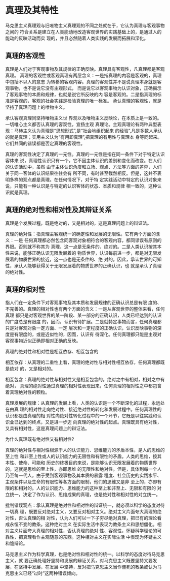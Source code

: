 # 真理及其特性

马克思主义真理观与旧唯物主义真理观的不同之处就在于，它认为真理与客观事物之间的 符合关系是建立在人类能动地改造客观世界的实践基础上的，是通过人的能动的反映活动而实 现的，并且必然随着人类实践的发展而拓展和深化。 

## 真理的客观性

真理是人们对于客观事物及其规律的正确反映。真理具有客观性，凡真理都是客观真理。 真理的客观性或客观真理有两层含义：一是指真理的内容是客观的，真理中包括不以人的意志 为转移的客观内容。真理的客观性并不是说真理本身就是客观事物，也不是说它没有主观形式， 而是说它以客观事物为认识对象，正确揭示了客观事物的本质和规律，也就是说它所反映的内 容是客观的。二是指真理的标准是客观的，客观的社会实践是检验真理的唯一标准。 承认真理的客观性，就是坚持了真理问题上的唯物主义。

承认客观真理同坚持唯物主义世 界观以及唯物主义反映论，在本质上是一致的。一切唯心主义都否认真理的客观性，宣扬主观 真理论。主观真理论有两种典型表现：马赫主义认为真理是“思想形式”,是“社会地组织起来 的经验”,凡是多数人承认的就是真理；实用主义认为“有用即真理”,把真理的有用性与真理本 身等同起来。它们共同的错误都是否定真理的客观性。 

真理的客观性决定了真理的一元性。真理的一元性是指在同一条件下对于特定认识客体来 说，真理性认识只有一个，它不因主体认识的差别和变化而改变。在人们的认识活动中，虽然 由于主体认识角度和立场、观点、方法等方面的差异，人们关于同一客体的认识结果往往会有 所不同，有时甚至截然相反。但是，这并不表明多样的观点都是真理。在任何情况下，对于特 定实践活动中特定的认识对象来说，只能有一种认识是与特定的认识客体的状态、本质和规律 相一致的，这种认识就是真理。 

## 真理的绝对性和相对性及其辩证关系

真理是个发展过程，既是绝对的，又是相对的，这是真理问题上的辩证法。 

真理的绝对性：指真理主客观统一的确定性和发展的无限性。它有两个方面的含义：一是 任何真理都必然包含同客观对象相符合的客观内容，都同谬误有原则的界限。否则就不称其为 真理，这一点是无条件的、绝对的。二是人类认识按其本性来说，能够正确认识无限发展着的 物质世界，认识每前进一步，都是对无限发展着的物质世界的接近，这一点也是无条件的、绝 对的。因此，承认世界的可知性，承认人能够获得关于无限发展着的物质世界的正确认识，也 就是承认了真理的绝对性。 

## 真理的相对性

指人们在一定条件下对客观事物及其本质和发展规律的正确认识总是有限 度的、不完善的。真理的相对性也有两个方面的含义：一是从客观世界的整体来看，任何真理 都只是对客观世界的某一阶段、某一部分的正确认识，人类已经达到的认识的广度总是有限度 的，因而，认识有待扩展。二是就特定事物而言，任何真理都只是对客观对象一定方面、一定 层次和一定程度的正确认识，认识反映事物的深度是有限度的，或是近似性的，因而，认识有 待深化。任何真理都只能是主观对客观事物近似正确即相对正确的反映。

真理的绝对性和相对性是相互依存、相互包含的

相互依存：从真理的二重性上看，真理的绝对性与相对性相互依存，任何真理都既是绝对 的，又是相对的。

相互包含：真理的绝对性与相对性又是相互包含的。绝对之中有相对，相对之中有绝对， 真理的绝对性通过真理的相对性表现出来，任何真理的相对性之中都包含着真理绝对性的颗粒。 

真理发展的规律：从真理的发展上看，人类的认识是一个不断深化的过程，永远处在由真 理的相对性走向绝对性、接近绝对性的转化和发展过程中。任何真理性的认识都是由真理的相 对性向绝对性转化过程中的一个环节，它既是以往实践和认识业已达到的终点，又是进一步迈 向真理的绝对性的起点。真理既具有绝对性，又具有相对性，这是真理问题上的辩证法。 

为什么真理既有绝对性又有相对性? 

真理的绝对性与相对性根源于人的认识能力、思维能力的矛盾本性，是人的思维的至上性 和非至上性或人的认识能力的无限性和有限性的矛盾。人类的思维，按其本性、使命、可能和 历史的终极目的来说，是能够认识无限发展着的物质世界的，这就是思维的至上性，亦即思维 的无限性和绝对性。但是，具体到每一个人乃至每一代人，由于受到客观事物及其本质的暴露 程度、社会历史的实践水平、主观条件以及生命的有限性等各方面的限制，他们的思维又是非 至上的，亦即有限的和相对的。人的认识能力、思维能力的这种至上和非至上、无限和有限的 对立统一，决定了作为认识、思维成果的真理，也是绝对性和相对性的对立统一。 

批判错误观点：承认真理是绝对性和相对性的辩证统一，就必须以科学的态度对待一切真 理，既要反对绝对主义，又要反对相对主义。绝对主义片面夸大真理的绝对性，否认真理的相 对性，认为人们可以一下子穷尽绝对真理，把已有的理论看成永恒不变的教条。这种绝对主义 在实际生活中表现为教条主义和思想僵化。相对主义片面夸大真理的相对性，否认真理的绝对 性、客观性，怀疑科学理论的可靠性，把真理看作主观随意的东西。这种相对主义在实际生活 中表现为怀疑主义和诡辩论。 

马克思主义作为科学真理，也是绝对性和相对性的统一。以科学的态度对待马克思主义，就 要正确处理好坚持和发展的辩证关系，对马克思主义既要坚持又要发展，在坚持中发展，在发展 中坚持，反对把马克思主义当作僵死的教条或认为马克思主义已经“过时”这两种错误倾向。